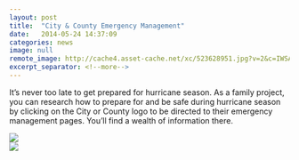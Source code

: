 ```yaml
---
layout: post
title:  "City & County Emergency Management"
date:   2014-05-24 14:37:09
categories: news
image: null
remote_image: http://cache4.asset-cache.net/xc/523628951.jpg?v=2&c=IWSAsset&k=2&d=rZHrmw5RgsTGttbVoaIu4L0egKpYMrHILpNGIrwCNL9OuoN1KbCpmZ5YUWiu4Y-80
excerpt_separator: <!--more-->
---
```

It’s never too late to get prepared for hurricane season. As a family project, you can research how to prepare for and be safe during hurricane season by clicking on the City or County logo to be directed to their emergency management pages. You’ll find a wealth of information there.

<div class="row text-center">
	<div class="col-xs-5">
		<a href="http://www.hillsboroughcounty.org/emergency/" target="_blank">
			<img src="{{site.baseurl}}/images/hc-logo.jpg" class="img-responsive">
		</a>
	</div>
	<div class="col-xs-7">
		<a href="http://www.tampagov.net/dept_emergency_management/" target="_blank">
			<img src="{{site.baseurl}}/images/cit-tampa-logo.gif" class="img-responsive">
		</a>
	</div>
</div>